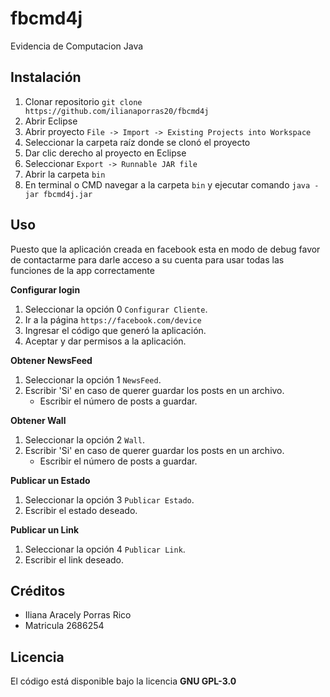 # fbcmd4j
Evidencia de Computacion Java

## Instalación
1. Clonar repositorio `git clone https://github.com/ilianaporras20/fbcmd4j`
2. Abrir Eclipse 
3. Abrir proyecto `File -> Import -> Existing Projects into Workspace`
4. Seleccionar la carpeta raíz donde se clonó el proyecto
5. Dar clic derecho al proyecto en Eclipse
6. Seleccionar `Export -> Runnable JAR file`
7. Abrir la carpeta `bin`
8. En terminal o CMD navegar a la carpeta `bin` y ejecutar comando `java -jar fbcmd4j.jar`

## Uso
Puesto que la aplicación creada en facebook esta en modo de debug favor de contactarme para darle acceso a su cuenta para usar todas las funciones de la app correctamente

**Configurar login**
1. Seleccionar la opción 0 `Configurar Cliente`.
2. Ir a la página `https://facebook.com/device`
3. Ingresar el código que generó la aplicación.
4. Aceptar y dar permisos a la aplicación.

**Obtener NewsFeed**   
1. Seleccionar la opción 1 `NewsFeed`.
2. Escribir 'Si' en caso de querer guardar los posts en un archivo.
	* Escribir el número de posts a guardar.

**Obtener Wall**   
1. Seleccionar la opción 2 `Wall`.
2. Escribir 'Si' en caso de querer guardar los posts en un archivo.
	* Escribir el número de posts a guardar.

**Publicar un Estado**   
1. Seleccionar la opción 3 `Publicar Estado`.
2. Escribir el estado deseado.

**Publicar un Link**   
1. Seleccionar la opción 4 `Publicar Link`.
2. Escribir el link deseado.

## Créditos
- Iliana Aracely Porras Rico 
- Matricula 2686254

## Licencia
El código está disponible bajo la licencia **GNU GPL-3.0**
